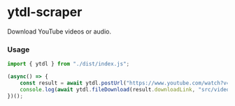# ytdl-scraper
Download YouTube videos or audio.
### Usage
```ts
import { ytdl } from "./dist/index.js";

(async() => {
    const result = await ytdl.postUrl("https://www.youtube.com/watch?v=xxxxxx", "mp4", 1080);
    console.log(await ytdl.fileDownload(result.downloadLink, "src/video.mp4"));
})();
```
